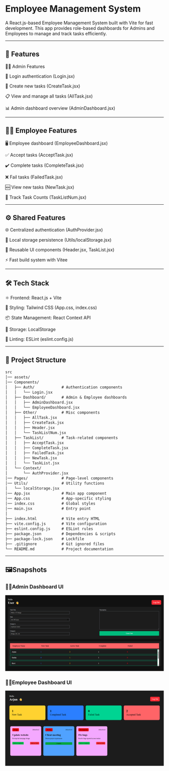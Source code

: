 # Employee Management System

A React.js-based Employee Management System built with Vite for fast development. This app provides role-based dashboards for Admins and Employees to manage and track tasks efficiently.

---

## 🚀 Features
👨‍💼 Admin Features

🔑 Login authentication (Login.jsx)

📝 Create new tasks (CreateTask.jsx)

📋 View and manage all tasks (AllTask.jsx)

📊 Admin dashboard overview (AdminDashboard.jsx)

---

## 👨‍🔧 Employee Features

🖥️ Employee dashboard (EmployeeDashboard.jsx)

✅ Accept tasks (AcceptTask.jsx)

✔️ Complete tasks (CompleteTask.jsx)

❌ Fail tasks (FailedTask.jsx)

🆕 View new tasks (NewTask.jsx)

🔢 Track Task Counts (TaskListNum.jsx)

---

## ⚙️ Shared Features

🌐 Centralized authentication (AuthProvider.jsx)

💾 Local storage persistence (Utils/localStorage.jsx)

🧩 Reusable UI components (Header.jsx, TaskList.jsx)

⚡ Fast build system with Vitee

---

## 🛠️ Tech Stack

⚛️ Frontend: React.js + Vite

🎨 Styling: Tailwind CSS (App.css, index.css)

📦 State Management: React Context API

💾 Storage: LocalStorage

🧹 Linting: ESLint (eslint.config.js)

---

## 📂 Project Structure

```
src
│── assets/              
│── Components/
│   ├── Auth/            # Authentication components
│   │   └── Login.jsx
│   ├── Dashboard/       # Admin & Employee dashboards
│   │   ├── AdminDashboard.jsx
│   │   └── EmployeeDashboard.jsx
│   ├── Other/           # Misc components
│   │   ├── AllTask.jsx
│   │   ├── CreateTask.jsx
│   │   ├── Header.jsx
│   │   └── TaskListNum.jsx
│   ├── TaskList/        # Task-related components
│   │   ├── AcceptTask.jsx
│   │   ├── CompleteTask.jsx
│   │   ├── FailedTask.jsx
│   │   ├── NewTask.jsx
│   │   └── TaskList.jsx
│   └── Context/
│       └── AuthProvider.jsx
│── Pages/               # Page-level components
│── Utils/               # Utility functions
│   └── localStorage.jsx
│── App.jsx              # Main app component
│── App.css              # App-specific styling
│── index.css            # Global styles
│── main.jsx             # Entry point
│
├── index.html           # Vite entry HTML
├── vite.config.js       # Vite configuration
├── eslint.config.js     # ESLint rules
├── package.json         # Dependencies & scripts
├── package-lock.json    # Lockfile
├── .gitignore           # Git ignored files
└── README.md            # Project documentation
```
---
## 🖼️Snapshots

### 👨‍💼Admin Dashboard UI
![Admin Dashboard](./Snapshots/AdminDashboard.png)

### 🧑‍💻Employee Dashboard UI
![Employee Dashboard](./Snapshots/EmployeeDashboard.png)
